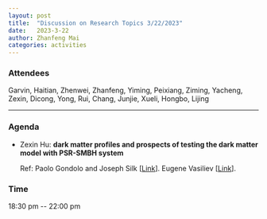 ```yaml
---
layout: post
title:  "Discussion on Research Topics 3/22/2023"
date:   2023-3-22
author: Zhanfeng Mai
categories: activities
---
```



### Attendees

Garvin, Haitian, Zhenwei, Zhanfeng, Yiming, Peixiang, Ziming, Yacheng, Zexin, Dicong, Yong, Rui, Chang, Junjie, Xueli, Hongbo, Lijing

---

### Agenda

- Zexin Hu: **dark matter profiles and prospects of testing the dark matter model with PSR-SMBH system**

  Ref: Paolo Gondolo and Joseph Silk [[Link](https://journals.aps.org/prl/abstract/10.1103/PhysRevLett.83.1719)].
       Eugene Vasiliev [[Link](https://journals.aps.org/prd/abstract/10.1103/PhysRevD.76.103532)].
     
       
  
       
  
       

          
### Time

18:30 pm -- 22:00 pm
